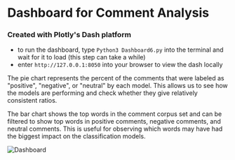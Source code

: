 # Dashboard for Comment Analysis

### Created with Plotly's Dash platform

* to run the dashboard, type `Python3 Dashboard6.py` into the terminal and wait for it to load (this step can take a while)
* enter `http://127.0.0.1:8050` into your browser to view the dash locally

The pie chart represents the percent of the comments that were labeled as "positive", "negative", or "neutral" by each model. This allows us to see how the models are performing and check whether they give relatively consistent ratios. 

The bar chart shows the top words in the comment corpus set and can be filtered to show top words in positive comments, negative comments, and neutral comments. This is useful for observing which words may have had the biggest impact on the classification models. 


![Dashboard](https://github.com/adonovan7/YoutubeAnalysis/blob/master/images/YouTubeDash.gif)
